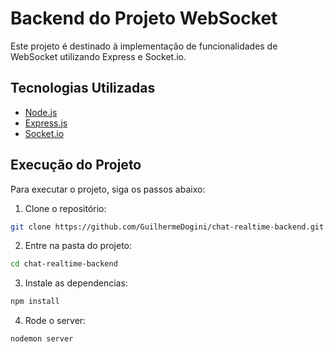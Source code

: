 # Backend do Projeto WebSocket

Este projeto é destinado à implementação de funcionalidades de WebSocket utilizando Express e Socket.io.

## Tecnologias Utilizadas

- [Node.js](https://nodejs.org/)
- [Express.js](https://expressjs.com/)
- [Socket.io](https://socket.io/)

## Execução do Projeto

Para executar o projeto, siga os passos abaixo:

1. Clone o repositório:

```bash
git clone https://github.com/GuilhermeDogini/chat-realtime-backend.git
```

2. Entre na pasta do projeto:

```bash
cd chat-realtime-backend
```

3. Instale as dependencias:

```bash
npm install
```


4. Rode o server:

```bash
nodemon server
```

